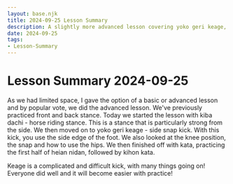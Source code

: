 ```yaml
---
layout: base.njk
title: 2024-09-25 Lesson Summary
description: A slightly more advanced lesson covering yoko geri keage, kiba dachi and heian nidan. With side kick you must use the edge of the foot.
date: 2024-09-25
tags:
- Lesson-Summary
---
```

# Lesson Summary 2024-09-25 

As we had limited space, I gave the option of a basic or advanced lesson and by popular vote, we did the advanced lesson. We've previously practiced front and back stance. Today we started the lesson with kiba dachi - horse riding stance. This is a stance that is particularly strong from the side. We then moved on to yoko geri keage - side snap kick. With this kick, you use the side edge of the foot. We also looked at the knee position, the snap and how to use the hips. We then finished off with kata, practicing the first half of heian nidan, followed by kihon kata.

Keage is a complicated and difficult kick, with many things going on! Everyone did well and it will become easier with practice!
